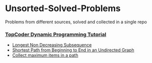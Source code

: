 # Unsorted-Solved-Problems
Problems from different sources, solved and collected in a single repo

### [TopCoder Dynamic Programming Tutorial](https://www.topcoder.com/community/competitive-programming/tutorials/dynamic-programming-from-novice-to-advanced/)
* [Longest Non Decreasing Subsequence](https://github.com/RiccardoMPesce/Unsorted-Solved-Problems/blob/main/TopCoderDP/longest_non_decreasing_subsequence.py)
* [Shortest Path from Beginning to End in an Undirected Graph](https://github.com/RiccardoMPesce/Unsorted-Solved-Problems/blob/main/TopCoderDP/undirected_shortest_path.py)
* [Collect maximum items in a path](https://github.com/RiccardoMPesce/Unsorted-Solved-Problems/blob/main/TopCoderDP/apple_collector.py)
